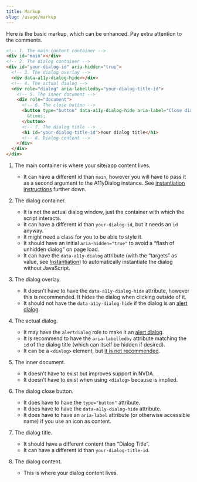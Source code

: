 ```yaml
---
title: Markup
slug: /usage/markup
---
```


Here is the basic markup, which can be enhanced. Pay extra attention to the comments.

```html
<!-- 1. The main content container -->
<div id="main"></div>
<!-- 2. The dialog container -->
<div id="your-dialog-id" aria-hidden="true">
  <!-- 3. The dialog overlay -->
  <div data-a11y-dialog-hide></div>
  <!-- 4. The actual dialog -->
  <div role="dialog" aria-labelledby="your-dialog-title-id">
    <!-- 5. The inner document -->
    <div role="document">
      <!-- 6. The close button -->
      <button type="button" data-a11y-dialog-hide aria-label="Close dialog">
        &times;
      </button>
      <!-- 7. The dialog title -->
      <h1 id="your-dialog-title-id">Your dialog title</h1>
      <!-- 8. Dialog content -->
    </div>
  </div>
</div>
```

1. The main container is where your site/app content lives.

   - It can have a different id than `main`, however you will have to pass it as a second argument to the A11yDialog instance. See [instantiation instructions](usage.instantiation.md) further down.

2. The dialog container.

   - It is not the actual dialog window, just the container with which the script interacts.
   - It can have a different id than `your-dialog-id`, but it needs an `id` anyway.
   - It might need a class for you to be able to style it.
   - It should have an initial `aria-hidden="true"` to avoid a “flash of unhidden dialog” on page load.
   - It can have the `data-a11y-dialog` attribute (with the “targets” as value, see [Instantiation](usage.instantiation.md)) to automatically instantiate the dialog without JavaScript.

3. The dialog overlay.

   - It doesn’t have to have the `data-a11y-dialog-hide` attribute, however this is recommended. It hides the dialog when clicking outside of it.
   - It should not have the `data-a11y-dialog-hide` if the dialog is an [alert dialog](advanced.alert_dialog.md).

4. The actual dialog.

   - It may have the `alertdialog` role to make it an [alert dialog](advanced.alert_dialog.md).
   - It is recommend to have the `aria-labelledby` attribute matching the `id` of the dialog title (which can itself be hidden if desired).
   - It can be a `<dialog>` element, but [it is not recommended](advanced.dialog_element.md).

5. The inner document.

   - It doesn’t have to exist but improves support in NVDA.
   - It doesn’t have to exist when using `<dialog>` because is implied.

6. The dialog close button.

   - It does have to have the `type="button"` attribute.
   - It does have to have the `data-a11y-dialog-hide` attribute.
   - It does have to have an `aria-label` attribute (or otherwise accessible name) if you use an icon as content.

7. The dialog title.

   - It should have a different content than “Dialog Title”.
   - It can have a different id than `your-dialog-title-id`.

8. The dialog content.

   - This is where your dialog content lives.

